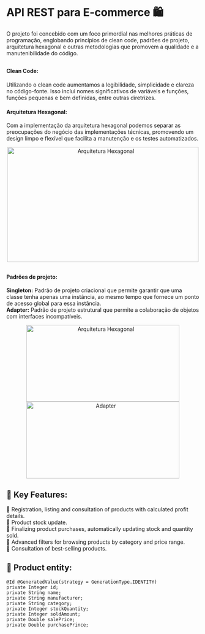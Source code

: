 # API REST para E-commerce 🛍️
O projeto foi concebido com um foco primordial nas melhores práticas de programação, englobando princípios de clean code, padrões de projeto, arquitetura hexagonal e outras metodologias que promovem a qualidade e a manutenibilidade do código.
##
#### Clean Code: 
Utilizando o clean code aumentamos a legibilidade, simplicidade e clareza no código-fonte. Isso inclui nomes significativos de variáveis e funções, funções pequenas e bem definidas, entre outras diretrizes.
#### Arquitetura Hexagonal:
Com a implementação da arquitetura hexagonal podemos separar as preocupações do negócio das implementações técnicas, promovendo um design limpo e flexível que facilita a manutenção e os testes automatizados. <br>
<p align="center">
  <img src="https://lh7-us.googleusercontent.com/50qGvWktdBrfn1g838KVox4G_xFMKJfK_qx-Uey1jXnU8AMxK3zV6ch9fI6a7k23RVGvyLWrCkSuSibHW9bh6CQJRgCfHE9dTcUxSApBXQwQzi6NJdm5nv-dGxgIAMCINIr9qqowcYzxptUTlOzpdcI" alt="Arquitetura Hexagonal" width="500px" height="300px" style="vertical-align: middle;">
</p>

##
#### Padrões de projeto:
<b>Singleton:</b> Padrão de projeto criacional que permite garantir que uma classe tenha apenas uma instância, ao mesmo tempo que fornece um ponto de acesso global para essa instância. <br>
<b>Adapter:</b> Padrão de projeto estrutural que permite a colaboração de objetos com interfaces incompatíveis.
<p align="center">
  <img src="https://refactoring.guru/images/patterns/content/singleton/singleton.png" alt="Arquitetura Hexagonal" width="400px" height="200px" style="vertical-align: middle; margin-right:"200px";">
  <img src="https://refactoring.guru/images/patterns/content/adapter/adapter-en.png" alt="Adapter" width="400px" height="200px" style="vertical-align: middle;">
</p>




## 📃 Key Features:
  📌 Registration, listing and consultation of products with calculated profit details. <br>
  📌 Product stock update. <br>
  📌 Finalizing product purchases, automatically updating stock and quantity sold. <br>
  📌 Advanced filters for browsing products by category and price range. <br>
  📌 Consultation of best-selling products. <br>
## 
## 📃 Product entity:
    @Id @GeneratedValue(strategy = GenerationType.IDENTITY)
    private Integer id;
    private String name;
    private String manufacturer;
    private String category;
    private Integer stockQuantity;
    private Integer soldAmount;
    private Double salePrice;
    private Double purchasePrince;
